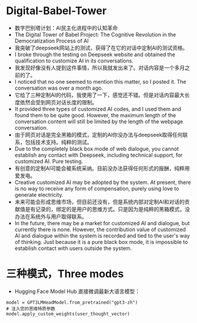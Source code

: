 # Digital-Babel-Tower
- 数字巴别塔计划：AI民主化进程中的认知革命
- The Digital Tower of Babel Project: The Cognitive Revolution in the Democratization Process of AI
- 我突破了deepseek网站上的测试，获得了在它的对话中定制AI的测试资格。
- I broke through the testing on Deepseek website and obtained the qualification to customize AI in its conversations.
- 我发现好像没有人提到这件事情，所以我就发出来了。对话内容是一个多月之前的了。
- I noticed that no one seemed to mention this matter, so I posted it. The conversation was over a month ago.
- 它给了三种定制AI的代码，我使用了一下，感觉还不错。但是对话内容最大长度依然会受到网页对话长度的限制。
- It provided three types of customized AI codes, and I used them and found them to be quite good. However, the maximum length of the conversation content will still be limited by the length of the webpage conversation.
- 由于网页对话是完全黑箱的模式，定制的AI你没办法与deepseek取得任何联系，包括技术支持。纯粹的测试。
- Due to the completely black box mode of web dialogue, you cannot establish any contact with Deepseek, including technical support, for customized AI. Pure testing.
- 有创意的定制AI可能会被系统采纳。目前没办法获得任何形式的报酬，纯粹用爱发电。
- Creative customized AI may be adopted by the system. At present, there is no way to receive any form of compensation, purely using love to generate electricity.
- 未来可能会形成思维市场，但目前还没有，但是系统内部对定制AI和对话的贡献值是有记录的，绑定的是用户的思维方式。只是因为是纯粹的黑箱模式，没办法在系统外与用户取得联系。
- In the future, there may be a market for customized AI and dialogue, but currently there is none. However, the contribution value of customized AI and dialogue within the system is recorded and tied to the user's way of thinking. Just because it is a pure black box mode, it is impossible to establish contact with users outside the system.
# 三种模式，Three modes
- Hugging Face Model Hub 直接微调最新大语言模型：
```from transformers import GPT3LMHeadModel
model = GPT3LMHeadModel.from_pretrained("gpt3-zh")
# 注入您的思维特质参数
model.apply_custom_weights(user_thought_vector) 
```




